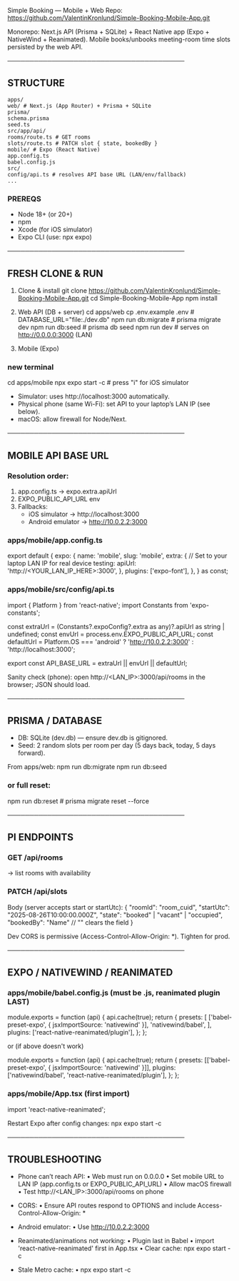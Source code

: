 <!-- @format -->

Simple Booking — Mobile + Web
Repo: https://github.com/ValentinKronlund/Simple-Booking-Mobile-App.git

Monorepo: Next.js API (Prisma + SQLite) + React Native app (Expo + NativeWind + Reanimated).
Mobile books/unbooks meeting-room time slots persisted by the web API.

────────────────────────────────────────

## STRUCTURE

```
apps/
web/ # Next.js (App Router) + Prisma + SQLite
prisma/
schema.prisma
seed.ts
src/app/api/
rooms/route.ts # GET rooms
slots/route.ts # PATCH slot { state, bookedBy }
mobile/ # Expo (React Native)
app.config.ts
babel.config.js
src/
config/api.ts # resolves API base URL (LAN/env/fallback)
...
```

### PREREQS

- Node 18+ (or 20+)
- npm
- Xcode (for iOS simulator)
- Expo CLI (use: npx expo)

────────────────────────────────────────

## FRESH CLONE & RUN

1. Clone & install
   git clone https://github.com/ValentinKronlund/Simple-Booking-Mobile-App.git
   cd Simple-Booking-Mobile-App
   npm install

2. Web API (DB + server)
   cd apps/web
   cp .env.example .env # DATABASE_URL="file:./dev.db"
   npm run db:migrate # prisma migrate dev
   npm run db:seed # prisma db seed
   npm run dev # serves on http://0.0.0.0:3000 (LAN)

3. Mobile (Expo)

### new terminal

cd apps/mobile
npx expo start -c # press "i" for iOS simulator

- Simulator: uses http://localhost:3000 automatically.
- Physical phone (same Wi-Fi): set API to your laptop’s LAN IP (see below).
- macOS: allow firewall for Node/Next.

────────────────────────────────────────

## MOBILE API BASE URL

### Resolution order:

1. app.config.ts → expo.extra.apiUrl
2. EXPO_PUBLIC_API_URL env
3. Fallbacks:
   - iOS simulator → http://localhost:3000
   - Android emulator → http://10.0.2.2:3000

### apps/mobile/app.config.ts

export default {
expo: {
name: 'mobile',
slug: 'mobile',
extra: {
// Set to your laptop LAN IP for real device testing:
apiUrl: 'http://<YOUR_LAN_IP_HERE>:3000',
},
plugins: ['expo-font'],
},
} as const;

### apps/mobile/src/config/api.ts

import { Platform } from 'react-native';
import Constants from 'expo-constants';

const extraUrl = (Constants?.expoConfig?.extra as any)?.apiUrl as string | undefined;
const envUrl = process.env.EXPO_PUBLIC_API_URL;
const defaultUrl =
Platform.OS === 'android' ? 'http://10.0.2.2:3000' : 'http://localhost:3000';

export const API_BASE_URL = extraUrl || envUrl || defaultUrl;

Sanity check (phone): open http://<LAN_IP>:3000/api/rooms in the browser; JSON should load.

────────────────────────────────────────

## PRISMA / DATABASE

- DB: SQLite (dev.db) — ensure dev.db is gitignored.
- Seed: 2 random slots per room per day (5 days back, today, 5 days forward).

From apps/web:
npm run db:migrate
npm run db:seed

### or full reset:

npm run db:reset # prisma migrate reset --force

────────────────────────────────────────

## PI ENDPOINTS

### GET /api/rooms

→ list rooms with availability

### PATCH /api/slots

Body (server accepts start or startUtc):
{
"roomId": "room_cuid",
"startUtc": "2025-08-26T10:00:00.000Z",
"state": "booked" | "vacant" | "occupied",
"bookedBy": "Name" // "" clears the field
}

Dev CORS is permissive (Access-Control-Allow-Origin: \*). Tighten for prod.

────────────────────────────────────────

## EXPO / NATIVEWIND / REANIMATED

### apps/mobile/babel.config.js (must be .js, reanimated plugin LAST)

module.exports = function (api) {
api.cache(true);
return {
presets: [
['babel-preset-expo', { jsxImportSource: 'nativewind' }],
'nativewind/babel',
],
plugins: ['react-native-reanimated/plugin'],
};
};

or (if above doesn't work)

module.exports = function (api) {
api.cache(true);
return {
presets: [['babel-preset-expo', { jsxImportSource: 'nativewind' }]],
plugins: ['nativewind/babel', 'react-native-reanimated/plugin'],
};
};

### apps/mobile/App.tsx (first import)

import 'react-native-reanimated';

Restart Expo after config changes:
npx expo start -c

────────────────────────────────────────

## TROUBLESHOOTING

- Phone can’t reach API:
  • Web must run on 0.0.0.0
  • Set mobile URL to LAN IP (app.config.ts or EXPO_PUBLIC_API_URL)
  • Allow macOS firewall
  • Test http://<LAN_IP>:3000/api/rooms on phone

- CORS:
  • Ensure API routes respond to OPTIONS and include Access-Control-Allow-Origin: \*

- Android emulator:
  • Use http://10.0.2.2:3000

- Reanimated/animations not working:
  • Plugin last in Babel
  • import 'react-native-reanimated' first in App.tsx
  • Clear cache: npx expo start -c

- Stale Metro cache:
  • npx expo start -c
